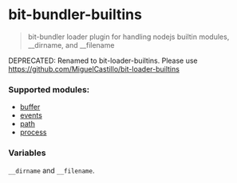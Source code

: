 # bit-bundler-builtins
> bit-bundler loader plugin for handling nodejs builtin modules, __dirname, and __filename

DEPRECATED: Renamed to bit-loader-builtins. Please use https://github.com/MiguelCastillo/bit-loader-builtins

### Supported modules:

- [buffer](https://github.com/feross/buffer)
- [events](https://github.com/Gozala/events)
- [path](https://github.com/jinder/path)
- [process](https://github.com/defunctzombie/node-process)


### Variables

 `__dirname` and `__filename`.
